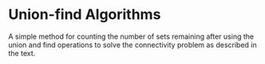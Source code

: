 # Union-find Algorithms


A simple method for counting the number of sets remaining after using the union and find operations to solve the connectivity problem as described in the text.